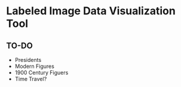 # Labeled Image Data Visualization Tool

## TO-DO 
- Presidents
- Modern Figures
- 1900 Century Figuers
- Time Travel?
